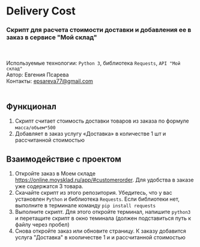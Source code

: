 # Delivery Cost

### Скрипт для расчета стоимости доставки и добавления ее в заказ в сервисе "Мой склад"
<br><br>
Используемые технологии: `Python 3`, библиотека `Requests`, `API "Мой склад"` <br>
Автор: Евгения Псарева<br>
Контакты: epsareva77@gmail.com<br><br>

## Функционал

1. Скрипт считает стоимость доставки товаров из заказа по формуле `масса/объем*500`
1. Добавляет в заказ услугу «Доставка» в количестве 1 шт и рассчитанной стоимостью


## Взаимодействие с проектом
1. Откройте заказ в Моем складе <https://online.moysklad.ru/app/#customerorder>. Для удобства в заказе уже содержатся 3 товара.
1. Скачайте скрипт из этого репозитория. Убедитесь, что у вас установлен `Python` и библиотека `Requests`. Если библиотеки нет, выполните в терминале команду `pip install requests`
1. Выполните скрипт. Для этого откройте терминал, напишите `python3 ` и перетащите скрипт в окно теминала (должен подставиться путь к файлу через пробел)
1. Снова откройте заказ или обновите страницу. К заказу добавится услуга "Доставка" в кооличестве 1 и и рассчитанной стоимостью
